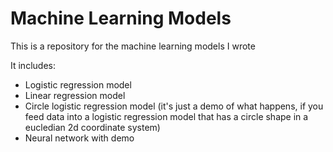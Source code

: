 # Machine Learning Models

This is a repository for the machine learning models I wrote

It includes: 
  - Logistic regression model
  - Linear regression model
  - Circle logistic regression model (it's just a demo of what happens, if you feed data into a logistic regression model that has a circle shape in a eucledian 2d coordinate system)
  - Neural network with demo
